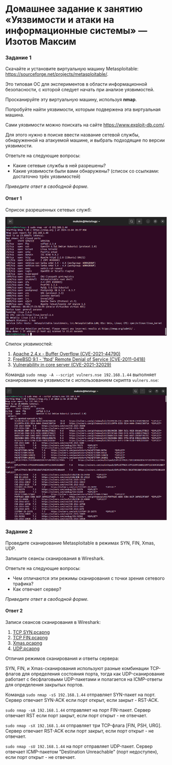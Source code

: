 # Домашнее задание к занятию «Уязвимости и атаки на информационные системы» — Изотов Максим

### Задание 1

Скачайте и установите виртуальную машину Metasploitable: https://sourceforge.net/projects/metasploitable/.

Это типовая ОС для экспериментов в области информационной безопасности, с которой следует начать при анализе уязвимостей.

Просканируйте эту виртуальную машину, используя **nmap**.

Попробуйте найти уязвимости, которым подвержена эта виртуальная машина.

Сами уязвимости можно поискать на сайте https://www.exploit-db.com/.

Для этого нужно в поиске ввести название сетевой службы, обнаруженной на атакуемой машине, и выбрать подходящие по версии уязвимости.

Ответьте на следующие вопросы:

- Какие сетевые службы в ней разрешены?
- Какие уязвимости были вами обнаружены? (список со ссылками: достаточно трёх уязвимостей)
  
*Приведите ответ в свободной форме.* 

#### Ответ 1

Сприсок разрешенных сетевых служб:

![](img/13-01-01-01.png)

Спилок уязвимостей:

1. [Apache 2.4.x - Buffer Overflow (CVE-2021-44790)](https://www.exploit-db.com/exploits/51193)
2. [FreeBSD 9.1 - 'ftpd' Remote Denial of Service (CVE-2011-0418)](https://www.exploit-db.com/exploits/24450)
3. [Vulnerability in core server (CVE-2021-32029)](https://vulners.com/cve/CVE-2021-32029)

Команда `sudo nmap -A --script vulners.nse 192.168.1.44` выполняет сканирование на уязвимости с использованием скрипта `vulners.nse`:

![](img/13-01-01-02.png)


### Задание 2

Проведите сканирование Metasploitable в режимах SYN, FIN, Xmas, UDP.

Запишите сеансы сканирования в Wireshark.

Ответьте на следующие вопросы:

- Чем отличаются эти режимы сканирования с точки зрения сетевого трафика?
- Как отвечает сервер?

*Приведите ответ в свободной форме.*

#### Ответ 2

Записи сеансов сканирования в Wireshark:

1. [TCP SYN.pcapng](file/1/TCP%20SYN.pcapng)
2. [TCP FIN.pcapng](file/1/TCP%20FIN.pcapng)
3. [Xmas.pcapng](file/1/Xmas.pcapng)
4. [UDP.pcapng](file/1/UDP.pcapng)

Отличия режимов сканирования и ответы сервера:

SYN, FIN, и Xmas-сканирования используют разные комбинации TCP-флагов для определения состояния порта, тогда как UDP-сканирование работает с бесфлаговыми UDP-пакетами и полагается на ICMP-ответы для определения закрытых портов.

Команда `sudo nmap -sS 192.168.1.44` отправляет SYN-пакет на порт. Сервер отвечает SYN-ACK если порт открыт, если закрыт - RST-ACK.

`sudo nmap -sA 192.168.1.44` отправляет на порт FIN-пакет. Сервер отвечает RST если порт закрыт, если порт открыт - не отвечает.

`sudo nmap -sX 192.168.1.44` отправляет три TCP-флага [FIN, PSH, URG]. Сервер отвечает RST-ACK если порт закрыт, если порт открыт - не отвечает.

`sudo nmap -sU 192.168.1.44` на порт отправляет UDP-пакет. Сервер отвечает ICMP-пакетом "Destination Unreachable" (порт недоступен), если порт открыт - не отвечает.